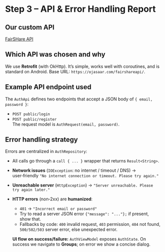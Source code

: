 # Step 3 – API & Error Handling Report

## Our custom API
[FairSHare API](https://github.com/Marten221/FairShareAPI)

## Which API was chosen and why
We use **Retrofit** (with OkHttp). It’s simple, works well with coroutines, and is standard on Android. Base URL: `https://ojasaar.com/fairshareapi/`.

## Example API endpoint used
The `AuthApi` defines two endpoints that accept a JSON body of `{ email, password }`:
- `POST public/login`
- `POST public/register`  
The request model is `AuthRequest(email, password)`.

## Error handling strategy
Errors are centralized in `AuthRepository`:
- All calls go through a `call { ... }` wrapper that returns `Result<String>`.
- **Network issues** (`IOException`: no internet / timeout / DNS) → user‑friendly `"No internet connection or timeout. Please try again."`
- **Unreachable server** (`HttpException`) → `"Server unreachable. Please try again later."`
- **HTTP errors** (non‑2xx) are **humanized**:
  - `401` → `"Incorrect email or password"`
  - Try to read a server JSON error `{"message": "..."};` if present, show that.
  - Fallbacks by code: `400` invalid request, `403` permission, `404` not found, `500/502/503` server error, else unexpected error.
 
  **UI flow on success/failure:** `AuthViewModel` exposes `AuthState`. On success we navigate to **Groups**; on error we show a concise dialog.
